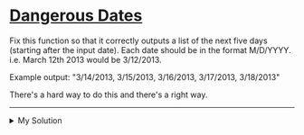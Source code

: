 # [Dangerous Dates](https://www.codewars.com/kata/53a257d83cacabb1fd0007d3)

Fix this function so that it correctly outputs a list of the next five days (starting after the input date). Each date should be in the format M/D/YYYY. i.e. March 12th 2013 would be 3/12/2013.

Example output: "3/14/2013, 3/15/2013, 3/16/2013, 3/17/2013, 3/18/2013"

There's a hard way to do this and there's a right way.

---

<details><summary>My Solution</summary>

```js
// Function to get the next five days from a given date
var nextFiveDays = function (date) {
  // Array to store the next five days
  const dates = []

  // Loop to calculate the next five days
  for (var i = 1; i < 6; i++) {
    // Calculate the date by adding 24 hours * i to the given date
    let newDate = new Date(Date.parse(date) + 3600000 * 24 * i)
    // Extract day, month, and year from the new date
    let d = newDate.getDate()
    let m = newDate.getMonth() + 1 // Months are zero-based, so add 1
    let y = newDate.getFullYear()
    // Push the formatted date (mm/dd/yyyy) to the dates array
    dates.push(m + '/' + d + '/' + y)
  }

  // Join the dates array elements with a comma and space
  return dates.join(', ')
}
```

</details>
